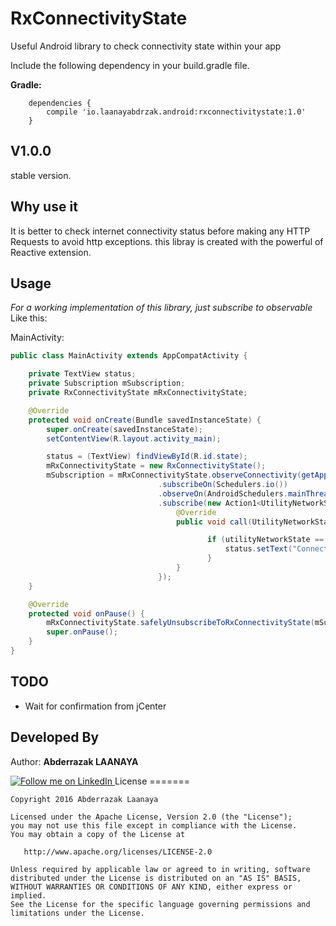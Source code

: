 # RxConnectivityState
Useful Android library to check connectivity state within your app 

Include the following dependency in your build.gradle file.

**Gradle:**
```Gradle
    dependencies {
        compile 'io.laanayabdrzak.android:rxconnectivitystate:1.0'
    }
```

## V1.0.0

stable version.

## Why use it 

It is better to check internet connectivity status before making any HTTP Requests to avoid http exceptions. this libray is created with the powerful of Reactive extension.

## Usage

*For a working implementation of this library, just subscribe to observable* Like this:

MainActivity:

```java
public class MainActivity extends AppCompatActivity {

    private TextView status;
    private Subscription mSubscription;
    private RxConnectivityState mRxConnectivityState;

    @Override
    protected void onCreate(Bundle savedInstanceState) {
        super.onCreate(savedInstanceState);
        setContentView(R.layout.activity_main);

        status = (TextView) findViewById(R.id.state);
        mRxConnectivityState = new RxConnectivityState();
        mSubscription = mRxConnectivityState.observeConnectivity(getApplicationContext())
                                 .subscribeOn(Schedulers.io())
                                 .observeOn(AndroidSchedulers.mainThread())
                                 .subscribe(new Action1<UtilityNetworkState>() {
                                     @Override
                                     public void call(UtilityNetworkState utilityNetworkState) {

                                            if (utilityNetworkState == UtilityNetworkState.WIFI_CONNECTED){
                                                status.setText("Connected");
                                            }
                                     }
                                 });
    }

    @Override
    protected void onPause() {
        mRxConnectivityState.safelyUnsubscribeToRxConnectivityState(mSubscription);
        super.onPause();
    }
}
```
## TODO

* Wait for confirmation from jCenter

## Developed By
 Author: **Abderrazak LAANAYA**

<a href="https://www.linkedin.com/in/laanayabdrzak">
  <img alt="Follow me on LinkedIn"
       src="https://raw.githubusercontent.com/florent37/DaVinci/master/mobile/src/main/res/drawable-hdpi/linkedin.png" />
</a>
License
=======

    Copyright 2016 Abderrazak Laanaya

    Licensed under the Apache License, Version 2.0 (the "License");
    you may not use this file except in compliance with the License.
    You may obtain a copy of the License at

       http://www.apache.org/licenses/LICENSE-2.0

    Unless required by applicable law or agreed to in writing, software
    distributed under the License is distributed on an "AS IS" BASIS,
    WITHOUT WARRANTIES OR CONDITIONS OF ANY KIND, either express or implied.
    See the License for the specific language governing permissions and
    limitations under the License.

